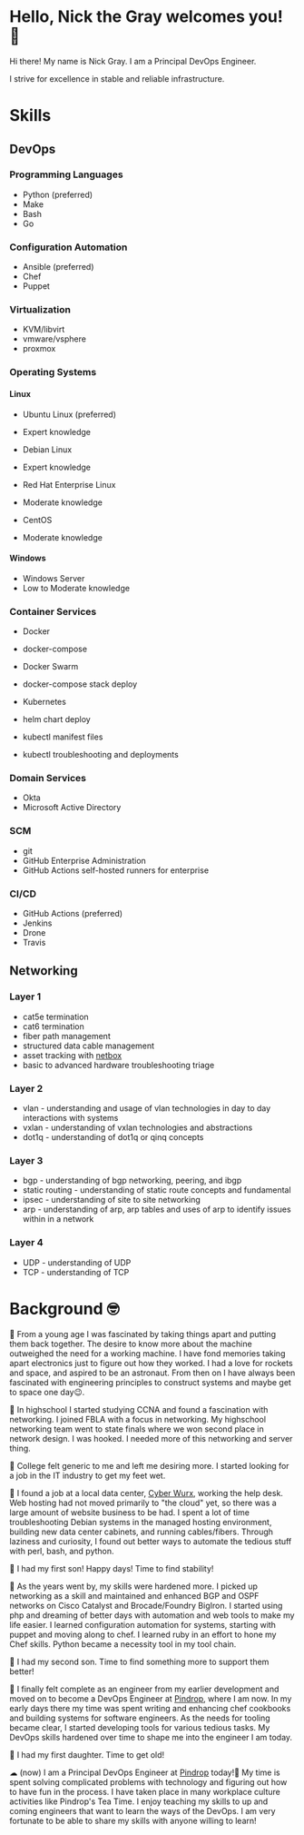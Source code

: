 # Hello, Nick the Gray welcomes you! 👋

Hi there! My name is Nick Gray. I am a Principal DevOps Engineer.

I strive for excellence in stable and reliable infrastructure.

# Skills

## DevOps

### Programming Languages

 - Python (preferred)
 - Make
 - Bash
 - Go

### Configuration Automation

 - Ansible (preferred)
 - Chef
 - Puppet

### Virtualization

 - KVM/libvirt
 - vmware/vsphere
 - proxmox

### Operating Systems

#### Linux

 - Ubuntu Linux (preferred)
  - Expert knowledge
 - Debian Linux
  - Expert knowledge

 - Red Hat Enterprise Linux
  - Moderate knowledge
 - CentOS
  - Moderate knowledge

#### Windows

 - Windows Server
  - Low to Moderate knowledge

### Container Services

 - Docker
  - docker-compose

 - Docker Swarm
  - docker-compose stack deploy

 - Kubernetes
  - helm chart deploy
  - kubectl manifest files
  - kubectl troubleshooting and deployments

### Domain Services

 - Okta
 - Microsoft Active Directory

### SCM

 - git
 - GitHub Enterprise Administration
 - GitHub Actions self-hosted runners for enterprise
 
### CI/CD

 - GitHub Actions (preferred)
 - Jenkins
 - Drone
 - Travis

## Networking

### Layer 1
 - cat5e termination
 - cat6 termination
 - fiber path management
 - structured data cable management
 - asset tracking with [netbox](https://docs.netbox.dev/en/stable/)
 - basic to advanced hardware troubleshooting triage

### Layer 2
 - vlan - understanding and usage of vlan technologies in day to day interactions with systems
 - vxlan - understanding of vxlan technologies and abstractions
 - dot1q - understanding of dot1q or qinq concepts

### Layer 3
 - bgp - understanding of bgp networking, peering, and ibgp
 - static routing - understanding of static route concepts and fundamental
 - ipsec - understanding of site to site networking
 - arp - understanding of arp, arp tables and uses of arp to identify issues within in a network

### Layer 4
 - UDP - understanding of UDP
 - TCP - understanding of TCP


# Background 🤓

📼 From a young age I was fascinated by taking things apart and putting them back together. The desire to know more about the machine outweighed the need for a working machine. I have fond memories taking apart electronics just to figure out how they worked. I had a love for rockets and space, and aspired to be an astronaut. From then on I have always been fascinated with engineering principles to construct systems and maybe get to space one day😉.

🏃 In highschool I started studying CCNA and found a fascination with networking. I joined FBLA with a focus in networking. My highschool networking team went to state finals where we won second place in network design. I was hooked. I needed more of this networking and server thing.

📖 College felt generic to me and left me desiring more. I started looking for a job in the IT industry to get my feet wet.

💾 I found a job at a local data center, [Cyber Wurx](https://cyberwurx.com/), working the help desk. Web hosting had not moved primarily to "the cloud" yet, so there was a large amount of website business to be had. I spent a lot of time troubleshooting Debian systems in the managed hosting environment, building new data center cabinets, and running cables/fibers. Through laziness and curiosity, I found out better ways to automate the tedious stuff with perl, bash, and python.

👶 I had my first son! Happy days! Time to find stability!

📨 As the years went by, my skills were hardened more. I picked up networking as a skill and maintained and enhanced BGP and OSPF networks on Cisco Catalyst and Brocade/Foundry BigIron. I started using php and dreaming of better days with automation and web tools to make my life easier. I learned configuration automation for systems, starting with puppet and moving along to chef. I learned ruby in an effort to hone my Chef skills. Python became a necessity tool in my tool chain.

👶 I had my second son. Time to find something more to support them better!

📀 I finally felt complete as an engineer from my earlier development and moved on to become a DevOps Engineer at [Pindrop](https://pindrop.com), where I am now. In my early days there my time was spent writing and enhancing chef cookbooks and building systems for software engineers. As the needs for tooling became clear, I started developing tools for various tedious tasks. My DevOps skills hardened over time to shape me into the engineer I am today.

👶 I had my first daughter. Time to get old!

☁ (now) I am a Principal DevOps Engineer at [Pindrop](https://pindrop.com) today!👋 My time is spent solving complicated problems with technology and figuring out how to have fun in the process. I have taken place in many workplace culture activities like Pindrop's Tea Time. I enjoy teaching my skills to up and coming engineers that want to learn the ways of the DevOps. I am very fortunate to be able to share my skills with anyone willing to learn!
